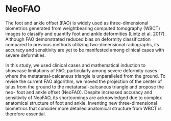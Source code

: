 # NeoFAO

The foot and ankle offset (FAO) is widely used as three-dimensional biometrics generated from weightbearing computed tomography (WBCT) images to classify and quantify foot and ankle deformities (Lintz et al. 2017). Although FAO demonstrated reduced bias on deformity classification compared to previous methods utilizing two-dimensional radiographs, its accuracy and sensitivity are yet to be manifested among clinical cases with severe deformities.

In this study, we used clinical cases and mathematical induction to showcase limitations of FAO, particularly among severe deformity cases where the metatarsal-calcaneus triangle is unparalleled from the ground. To revise the current FAO algorithm, we moved the projection of the center of talus from the ground to the metatarsal-calcaneus triangle and propose the neo- foot and ankle offset (NeoFAO). Despite increased accuracy and sensitivity of NeoFAO, its shortcomings are acknowledged due to complex anatomical structure of foot and ankle. Inventing new three-dimensional biometrics that consider more detailed anatomical structure from WBCT is therefore essential.

